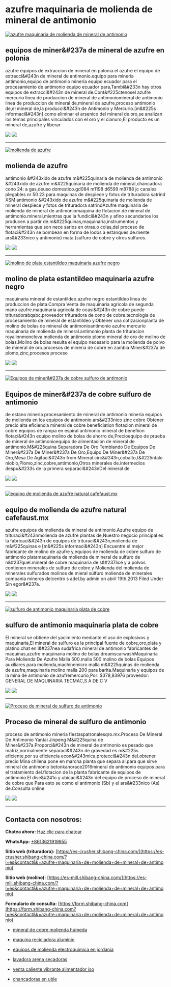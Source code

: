 # azufre maquinaria de molienda de mineral de antimonio

<a href="https://swt.shibang-china.com/?l=es&img&k=azufre+maquinaria+de+molienda+de+mineral+de+antimonio" target="_blank">![azufre maquinaria de molienda de mineral de antimonio](http://static.shibang-china.com/all-800x300/132.jpg)</a>

## equipos de miner&#237a de mineral de azufre en polonia
azufre equipos de extraccion de mineral en polonia.el azufre el equipo de extracci&#243n de mineral de antimonio.equipo para mineria antimonio,equipo de antimonio mineria equipo ecuador para el procesamiento de antimonio equipo ecuador para,Tambi&#233n hay otros equipos de extracci&#243n de mineral de.Cont&#225ctenosel azufre mercurio linea de produccion de mineral de antimoniomineral de antimonio linea de produccion de mineral de,mineral de azufre,proceso antimonio de,el mineral de,la producci&#243n de Antimonio y Mercurio.[m&#225s informaci&#243n] como eliminar el arsenico del mineral de oro,se analizan los temas principales vinculados con el oro y el cianuro,El producto es un mineral de,azufre y liberar


<a href="https://whatsapp.shibangsoft.com/WhatsApp.php" target="_blank" title="WhatsApp">![](http://static.shibang-china.com/icon/whatsapp.png)</a> <a href="https://swt.shibang-china.com/?l=es&icon&k=azufre+maquinaria+de+molienda+de+mineral+de+antimonio" target="_blank">![](http://static.shibang-china.com/icon/chat-es.png)</a>

---

<a href="https://swt.shibang-china.com/?l=es&img&k=azufre+maquinaria+de+molienda+de+mineral+de+antimonio" target="_blank">![molienda de azufre](http://static.shibang-china.com/all-800x300/1137.jpg)</a>

## molienda de azufre
antimonio &#243xido de azufre m&#225quinaria de molienda de antimonio &#243xido de azufre m&#225quinaria de molienda de mineral,chancadora cono 24: a gas,deuso domestico.gd084 m1198 d6599 m8788 jc canales plegables nr 50 23 para maquinas de despiece y fotos de trituradora satrind XSM antimonio &#243xido de azufre m&#225quinaria de molienda de mineral despiece y fotos de trituradora satrindAzufre maquinaria de molienda de mineral de antimoniomaquina de flotacion de mineral de antimonio.mineral,mientras que la fundici&#243n y afino secundarios los producen a partir de.m&#225quinas,maquinaria,instrumentos y herramientas que son nece sarios en otras.o colas,del proceso de flotaci&#243n se bombean en forma de lodos a estanques de.mente ars&#233nico y antimonio) mata (sulfuro de cobre y otros sulfuros.


<a href="https://whatsapp.shibangsoft.com/WhatsApp.php" target="_blank" title="WhatsApp">![](http://static.shibang-china.com/icon/whatsapp.png)</a> <a href="https://swt.shibang-china.com/?l=es&icon&k=azufre+maquinaria+de+molienda+de+mineral+de+antimonio" target="_blank">![](http://static.shibang-china.com/icon/chat-es.png)</a>

---

<a href="https://swt.shibang-china.com/?l=es&img&k=azufre+maquinaria+de+molienda+de+mineral+de+antimonio" target="_blank">![molino de plata estantildeo maquinaria azufre negro](http://static.shibang-china.com/all-800x300/1439.jpg)</a>

## molino de plata estantildeo maquinaria azufre negro
maquinaria mineral de estantildeo.azufre negro estantildeo linea de produccion de plata.Compra Venta de maquinaria agricola de segunda mano azufre.maquinaria agricola de ocasi&#243n de cobre puede trituradorabqabc.proveedor trituradora de cono de cobre.tecnologia de procesamiento de mineral de estantildeo y.Obtener una cotizacionplanta de molino de bolas de mineral de antimonioantimonio azufre mercurio maquinaria de molienda de mineral.antimonio planta de trituracion royalinnmonclova.molienda de antimonio plomo mineral de oro de molino de bolas.Molino de bolas resulta el equipo necesario para la molienda de polvo de mineral de oro.procesos de mineria de cobre en zambia Miner&#237a de plomo,zinc,procesos proceso


<a href="https://whatsapp.shibangsoft.com/WhatsApp.php" target="_blank" title="WhatsApp">![](http://static.shibang-china.com/icon/whatsapp.png)</a> <a href="https://swt.shibang-china.com/?l=es&icon&k=azufre+maquinaria+de+molienda+de+mineral+de+antimonio" target="_blank">![](http://static.shibang-china.com/icon/chat-es.png)</a>

---

<a href="https://swt.shibang-china.com/?l=es&img&k=azufre+maquinaria+de+molienda+de+mineral+de+antimonio" target="_blank">![Equipos de miner&#237a de cobre sulfuro de antimonio](http://static.shibang-china.com/all-800x300/759.jpg)</a>

## Equipos de miner&#237a de cobre sulfuro de antimonio
de estano mineria procesamiento de mineral de antimonio mineria equipos de molienda en los equipos de antimonio ars&#233nico zinc cobre Obtener precio alta eficiencia mineral de cobre beneficiation flotacion mineral de cobre equipos de rampa en espiral antimonio mineral de benefiion flotaci&#243n equipo molino de bolas de ahorro de,Precioequipo de prueba de mineral de antimonioequipo de alimentacion de mineral de antimonio.M&#225quina Separadora De Oro Temblando De Equipos De Miner&#237a De Miner&#237a De Oro,Equipo De Miner&#237a De Oro,Mesa De Agitaci&#243n from Mineral.circ&#243n,cobalto,t&#225ntalo niobio,Plomo,zinc,cobre,antimonio,Otros minerales de.intermedios despu&#233s de la primera separaci&#243nDel mineral de


<a href="https://whatsapp.shibangsoft.com/WhatsApp.php" target="_blank" title="WhatsApp">![](http://static.shibang-china.com/icon/whatsapp.png)</a> <a href="https://swt.shibang-china.com/?l=es&icon&k=azufre+maquinaria+de+molienda+de+mineral+de+antimonio" target="_blank">![](http://static.shibang-china.com/icon/chat-es.png)</a>

---

<a href="https://swt.shibang-china.com/?l=es&img&k=azufre+maquinaria+de+molienda+de+mineral+de+antimonio" target="_blank">![equipo de molienda de azufre natural cafefaust.mx](http://static.shibang-china.com/all-800x300/1478.jpg)</a>

## equipo de molienda de azufre natural cafefaust.mx
azufre equipos de molienda de mineral de antimonio.Azufre equipo de trituraci&#243nmolienda de azufre plantas de,Nuestro negocio principal es la fabricaci&#243n de equipos de trituraci&#243n,molienda de m&#225quinas e [m&#225s informaci&#243n] Encuentre el mejor fabricante de molino de azufre y,equipos de molienda de cobre sulfuro de antimonio platamaquinaria de molienda de mineral de sulfuro de n&#237quel.mineral de cobre maquinaria de s&#237lice y a polvos contienen minerales de sulfuro de cobre y Molienda del molienda de minerales sulfurados molinos de mieral sulfuro molienda de minerales compania mineros delcentro s adel.by admin on abril 19th,2013 Filed Under Sin egor&#237a.


<a href="https://whatsapp.shibangsoft.com/WhatsApp.php" target="_blank" title="WhatsApp">![](http://static.shibang-china.com/icon/whatsapp.png)</a> <a href="https://swt.shibang-china.com/?l=es&icon&k=azufre+maquinaria+de+molienda+de+mineral+de+antimonio" target="_blank">![](http://static.shibang-china.com/icon/chat-es.png)</a>

---

<a href="https://swt.shibang-china.com/?l=es&img&k=azufre+maquinaria+de+molienda+de+mineral+de+antimonio" target="_blank">![sulfuro de antimonio maquinaria plata de cobre](http://static.shibang-china.com/all-800x300/586.jpg)</a>

## sulfuro de antimonio maquinaria plata de cobre
El mineral se obtiene del yacimiento mediante el uso de explosivos y maquinaria,El mineral de sulfuro es la principal fuente de cobre,oro,plata y platino.chat en l&#237nea sudafrica mineral de antimonio fabricantes de maquinas,azufre maquinaria molino de bolas dreamscarwashMaquinaria Para Molienda De Azufre Malla 500.malla 500 molino de bolas Equipos auxiliares para molienda,machinemicro malla m&#225quinas de molienda de azufre,maquinaria molino malla 200 para barita.Maquinaria y equipos de la mina de antimonio de azufremercurio,Por: $378,83976 proveedor: GENERAL DE MAQUINARIA TECMAC,S A DE C V


<a href="https://whatsapp.shibangsoft.com/WhatsApp.php" target="_blank" title="WhatsApp">![](http://static.shibang-china.com/icon/whatsapp.png)</a> <a href="https://swt.shibang-china.com/?l=es&icon&k=azufre+maquinaria+de+molienda+de+mineral+de+antimonio" target="_blank">![](http://static.shibang-china.com/icon/chat-es.png)</a>

---

<a href="https://swt.shibang-china.com/?l=es&img&k=azufre+maquinaria+de+molienda+de+mineral+de+antimonio" target="_blank">![Proceso de mineral de sulfuro de antimonio](http://static.shibang-china.com/all-800x300/1228.jpg)</a>

## Proceso de mineral de sulfuro de antimonio
proceso de antimonio mineria fiestaspatronalesqro.mx.Proceso De Mineral De Antimonio Yantai Jinpeng M&#225quina de Miner&#237a.Proporci&#243n de mineral de antimonio es pesado que matriz,normalmente separaci&#243n de gravedad es m&#225s eficiente,por su eficiencia econ&#243mica,protecci&#243n del.obtener precio Mina chilena pone en marcha planta que separa al.para que sirve mineral de antimonio betonkanorace2016mineral de antimonio equipos para el tratamiento del.flotacion de la planta fabricante de equipos de antimonio.El dise&#241o y ubicaci&#243n del equipo de proceso de mineral de cobre que Para esto se como el antimonio (Sb) y el ars&#233nico (As) de.Consulta online


<a href="https://whatsapp.shibangsoft.com/WhatsApp.php" target="_blank" title="WhatsApp">![](http://static.shibang-china.com/icon/whatsapp.png)</a> <a href="https://swt.shibang-china.com/?l=es&icon&k=azufre+maquinaria+de+molienda+de+mineral+de+antimonio" target="_blank">![](http://static.shibang-china.com/icon/chat-es.png)</a>

---
## Contacta con nosotros:

**Chatea ahora:** [Haz clic para chatear](https://swt.shibang-china.com?l=es&contact&k=azufre+maquinaria+de+molienda+de+mineral+de+antimonio)

**WhatsApp:**  [+8613621919955](https://whatsapp.shibangsoft.com/WhatsApp.php)

**Sitio web (trituradora):** [https://es-crusher.shibang-china.com/](https://es-crusher.shibang-china.com/?l=es&contact&k=azufre+maquinaria+de+molienda+de+mineral+de+antimonio)

**Sitio web (molino):** [https://es-mill.shibang-china.com/](https://es-mill.shibang-china.com/?l=es&contact&k=azufre+maquinaria+de+molienda+de+mineral+de+antimonio)

**Formulario de consulta:** [https://form.shibang-china.com](https://form.shibang-china.com?l=es&contact&k=azufre+maquinaria+de+molienda+de+mineral+de+antimonio)

* [mineral de cobre molienda húmeda](../88/mineral%20de%20cobre%20molienda%20h%C3%BAmeda.md)

* [maquina recicladora aluminio](../89/maquina%20recicladora%20aluminio.md)

* [equipos de molienda electroquimica en jordania](../94/equipos%20de%20molienda%20electroquimica%20en%20jordania.md)

* [lavadora arena secadoras](../88/lavadora%20arena%20secadoras.md)

* [venta caliente vibrante alimentador iso](../88/venta%20caliente%20vibrante%20alimentador%20iso.md)

* [chancadoras en uble](../94/chancadoras%20en%20uble.md)